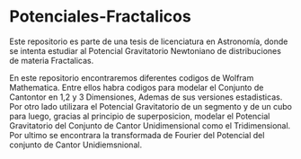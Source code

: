 # Potenciales-Fractalicos
Este repositorio es parte de una tesis de licenciatura en Astronomía, donde se intenta estudiar al Potencial Gravitatorio Newtoniano de distribuciones de materia Fractalicas. 

En este repositorio encontraremos diferentes codigos de Wolfram Mathematica. Entre ellos habra codigos para modelar el Conjunto de Cantontor en 1,2 y 3 Dimensiones, Ademas de sus versiones estadisticas. 
Por otro lado utilizara el Potencial Gravitatorio de un segmento y de un cubo para luego, gracias al principio de superposicion, modelar el Potencial Gravitatorio del Conjunto de Cantor Unidimensional como el Tridimensional. 
Por ultimo se encontrara la transformada de Fourier del Potencial del conjunto de Cantor Unidiemsnional.
